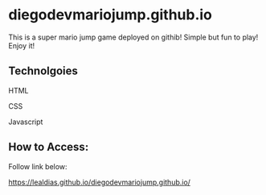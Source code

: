 # diegodevmariojump.github.io

This is a super mario jump game deployed on githib! Simple but fun to play! Enjoy it!

## Technolgoies

HTML

CSS

Javascript

## How to Access:

Follow link below:

https://lealdias.github.io/diegodevmariojump.github.io/
